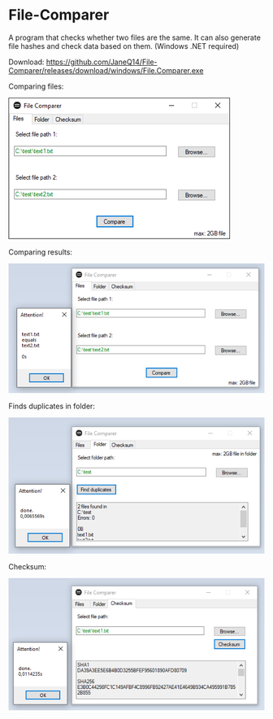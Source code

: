 # File-Comparer
A program that checks whether two files are the same. It can also generate file hashes and check data based on them. (Windows .NET required)
 
Download:
https://github.com/JaneQ14/File-Comparer/releases/download/windows/File.Comparer.exe

Comparing files:

![](https://github.com/JaneQ14/File-Comparer/blob/main/.img/1.png)

Comparing results:

![](https://github.com/JaneQ14/File-Comparer/blob/main/.img/2.png)


Finds duplicates in folder:

![](https://github.com/JaneQ14/File-Comparer/blob/main/.img/3.png)


Checksum:

![](https://github.com/JaneQ14/File-Comparer/blob/main/.img/4.png)
